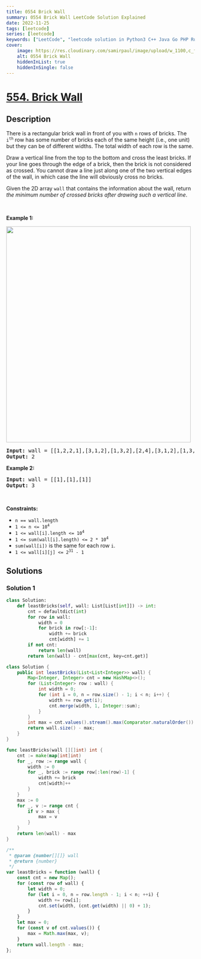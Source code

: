 ```yaml
---
title: 0554 Brick Wall
summary: 0554 Brick Wall LeetCode Solution Explained
date: 2022-11-25
tags: [leetcode]
series: [leetcode]
keywords: ["LeetCode", "leetcode solution in Python3 C++ Java Go PHP Ruby Swift TypeScript Rust C# JavaScript C", "0554 Brick Wall LeetCode Solution Explained in all languages"]
cover:
    image: https://res.cloudinary.com/samirpaul/image/upload/w_1100,c_fit,co_rgb:FFFFFF,l_text:Arial_75_bold:0554 Brick Wall - Solution Explained/problem-solving.webp
    alt: 0554 Brick Wall
    hiddenInList: true
    hiddenInSingle: false
---
```



# [554. Brick Wall](https://leetcode.com/problems/brick-wall)


## Description

<p>There is a rectangular brick wall in front of you with <code>n</code> rows of bricks. The <code>i<sup>th</sup></code> row has some number of bricks each of the same height (i.e., one unit) but they can be of different widths. The total width of each row is the same.</p>

<p>Draw a vertical line from the top to the bottom and cross the least bricks. If your line goes through the edge of a brick, then the brick is not considered as crossed. You cannot draw a line just along one of the two vertical edges of the wall, in which case the line will obviously cross no bricks.</p>

<p>Given the 2D array <code>wall</code> that contains the information about the wall, return <em>the minimum number of crossed bricks after drawing such a vertical line</em>.</p>

<p>&nbsp;</p>
<p><strong class="example">Example 1:</strong></p>
<img alt="" src="https://fastly.jsdelivr.net/gh/doocs/leetcode@main/solution/0500-0599/0554.Brick%20Wall/images/cutwall-grid.jpg" style="width: 493px; height: 577px;" />
<pre>
<strong>Input:</strong> wall = [[1,2,2,1],[3,1,2],[1,3,2],[2,4],[3,1,2],[1,3,1,1]]
<strong>Output:</strong> 2
</pre>

<p><strong class="example">Example 2:</strong></p>

<pre>
<strong>Input:</strong> wall = [[1],[1],[1]]
<strong>Output:</strong> 3
</pre>

<p>&nbsp;</p>
<p><strong>Constraints:</strong></p>

<ul>
	<li><code>n == wall.length</code></li>
	<li><code>1 &lt;= n &lt;= 10<sup>4</sup></code></li>
	<li><code>1 &lt;= wall[i].length &lt;= 10<sup>4</sup></code></li>
	<li><code>1 &lt;= sum(wall[i].length) &lt;= 2 * 10<sup>4</sup></code></li>
	<li><code>sum(wall[i])</code> is the same for each row <code>i</code>.</li>
	<li><code>1 &lt;= wall[i][j] &lt;= 2<sup>31</sup> - 1</code></li>
</ul>

## Solutions

### Solution 1

<!-- tabs:start -->

```python
class Solution:
    def leastBricks(self, wall: List[List[int]]) -> int:
        cnt = defaultdict(int)
        for row in wall:
            width = 0
            for brick in row[:-1]:
                width += brick
                cnt[width] += 1
        if not cnt:
            return len(wall)
        return len(wall) - cnt[max(cnt, key=cnt.get)]
```

```java
class Solution {
    public int leastBricks(List<List<Integer>> wall) {
        Map<Integer, Integer> cnt = new HashMap<>();
        for (List<Integer> row : wall) {
            int width = 0;
            for (int i = 0, n = row.size() - 1; i < n; i++) {
                width += row.get(i);
                cnt.merge(width, 1, Integer::sum);
            }
        }
        int max = cnt.values().stream().max(Comparator.naturalOrder()).orElse(0);
        return wall.size() - max;
    }
}
```

```go
func leastBricks(wall [][]int) int {
	cnt := make(map[int]int)
	for _, row := range wall {
		width := 0
		for _, brick := range row[:len(row)-1] {
			width += brick
			cnt[width]++
		}
	}
	max := 0
	for _, v := range cnt {
		if v > max {
			max = v
		}
	}
	return len(wall) - max
}
```

```js
/**
 * @param {number[][]} wall
 * @return {number}
 */
var leastBricks = function (wall) {
    const cnt = new Map();
    for (const row of wall) {
        let width = 0;
        for (let i = 0, n = row.length - 1; i < n; ++i) {
            width += row[i];
            cnt.set(width, (cnt.get(width) || 0) + 1);
        }
    }
    let max = 0;
    for (const v of cnt.values()) {
        max = Math.max(max, v);
    }
    return wall.length - max;
};
```

<!-- tabs:end -->

<!-- end -->
